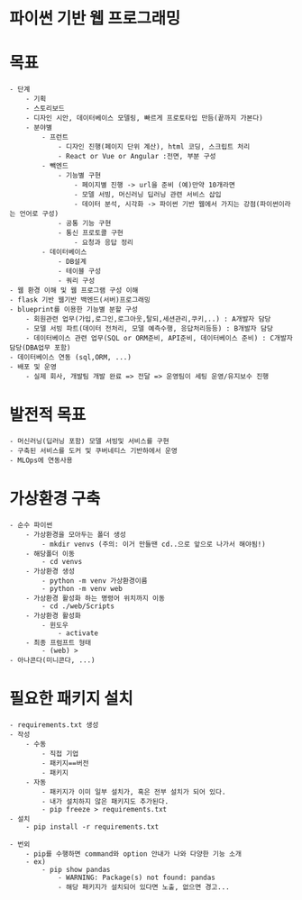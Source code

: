 # 파이썬 기반 웹 프로그래밍

# 목표
    - 단계
        - 기획
        - 스토리보드
        - 디자인 시안, 데이터베이스 모델링, 빠르게 프로토타입 만듬(끝까지 가본다)
        - 분야별
            - 프런트
                - 디자인 진행(페이지 단위 계산), html 코딩, 스크립트 처리
                - React or Vue or Angular :전면, 부분 구성
            - 빽엔드
                - 기능별 구현
                    - 페이지별 진행 -> url을 준비 (예)만약 10개라면 
                    - 모델 서빙, 머신러닝 딥러닝 관련 서비스 삽입
                    - 데이터 분석, 시각화 -> 파이썬 기반 웹에서 가지는 강점(파이썬이라는 언어로 구성)
                - 공통 기능 구현
                - 통신 프로토콜 구현
                    - 요청과 응답 정리
            - 데이터베이스
                - DB설계
                - 테이블 구성
                - 쿼리 구성
    - 웹 환경 이해 및 웹 프로그램 구성 이해
    - flask 기반 웹기반 백엔드(서버)프로그래밍
    - blueprint를 이용한 기능별 분할 구성
        - 회원관련 업무(가입,로그인,로그아웃,탈되,세션관리,쿠키,..) : A개발자 담당
        - 모델 서빙 파트(데이터 전처리, 모델 예측수행, 응답처리등등) : B개발자 담당
        - 데이터베이스 관련 업무(SQL or ORM준비, API준비, 데이터베이스 준비) : C개발자 담당(DBA업무 포함)
    - 데이터베이스 연동 (sql,ORM, ...)
    - 배포 및 운영
        - 실제 회사, 개발팀 개발 완료 => 전달 => 운영팀이 세팅 운영/유지보수 진행

# 발전적 목표
    - 머신러닝(딥러닝 포함) 모델 서빙및 서비스를 구현
    - 구축된 서비스를 도커 및 쿠버네티스 기반하에서 운영
    - MLOps에 연동사용

# 가상환경 구축
    - 순수 파이썬
        - 가상환경을 모아두는 폴더 생성
            - mkdir venvs (주의: 이거 만들땐 cd..으로 앞으로 나가서 해야됨!)
        - 해당폴더 이동
            - cd venvs
        - 가상환경 생성
            - python -m venv 가상환경이름
            - python -m venv web
        - 가상환경 활성화 하는 명령어 위치까지 이동
            - cd ./web/Scripts
        - 가상환경 활성화
            - 윈도우
                - activate
        - 최종 프럼프트 형태
            - (web) >
    - 아나콘다(미니콘다, ...)

# 필요한 패키지 설치
    - requirements.txt 생성
    - 작성
        - 수동
            - 직접 기업
            - 패키지==버전
            - 패키지
        - 자동 
            - 패키지가 이미 일부 설치가, 혹은 전부 설치가 되어 있다.
            - 내가 설치하지 않은 패키지도 추가된다.
            - pip freeze > requirements.txt
    - 설치
        - pip install -r requirements.txt

    - 번외
        - pip를 수행하면 command와 option 안내가 나와 다양한 기능 소개
        - ex)
            - pip show pandas
                - WARNING: Package(s) not found: pandas
                - 해당 패키지가 설치되어 있다면 노출, 없으면 경고...
